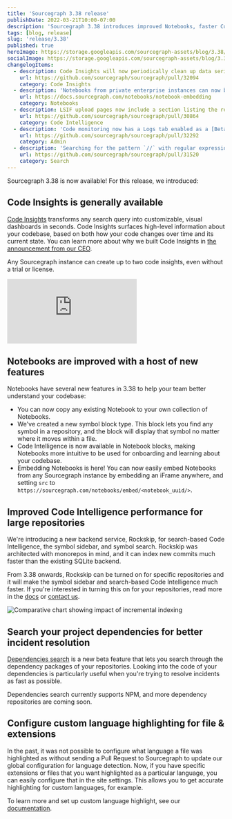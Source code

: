 ```yaml
---
title: 'Sourcegraph 3.38 release'
publishDate: 2022-03-21T10:00-07:00
description: 'Sourcegraph 3.38 introduces improved Notebooks, faster Code Intelligence for large repositories, dependencies search, and custom file syntax highlighting.'
tags: [blog, release]
slug: 'release/3.38'
published: true
heroImage: https://storage.googleapis.com/sourcegraph-assets/blog/3.38/sourcegraph-3-38-release.png
socialImage: https://storage.googleapis.com/sourcegraph-assets/blog/3.38/sourcegraph-3-38-release.png
changelogItems:
  - description: Code Insights will now periodically clean up data series that are not in use. There is a 1 hour grace period where the series can be reattached to a view, after which all of the time series data and metadata will be deleted. This means customers deploying their own instance won't be storing data that has no use.
    url: https://github.com/sourcegraph/sourcegraph/pull/32094
    category: Code Insights
  - description: 'Notebooks from private enterprise instances can now be embedded in external sites by enabling the `enable-embed-route` feature flag.'
    url: https://docs.sourcegraph.com/notebooks/notebook-embedding
    category: Notebooks
  - description: LSIF upload pages now include a section listing the reasons and related retention policies resulting in an upload being retained and not expired.
    url: https://github.com/sourcegraph/sourcegraph/pull/30864
    category: Code Intelligence
  - description: 'Code monitoring now has a Logs tab enabled as a [Beta feature](https://docs.sourcegraph.com/admin/beta_and_experimental_features). This lets you see recent runs of your code monitors and determine if any notifications were sent or if there were any errors during the run.'
    url: https://github.com/sourcegraph/sourcegraph/pull/32292
    category: Admin
  - description: 'Searching for the pattern `//` with regular expression search is now interpreted literally and will search for `//`. Previously, the `//` pattern was interpreted as our regular expression syntax `/<regexp>/` which would in turn be intrpreted as the empty string. Since searching for an empty string offers little practical utility, we now instead interpret `//` to search for its literal meaning in regular expression search.'
    url: https://github.com/sourcegraph/sourcegraph/pull/31520
    category: Search
---
```


Sourcegraph 3.38 is now available! For this release, we introduced:

## Code Insights is generally available

[Code Insights](https://docs.sourcegraph.com/code_insights) transforms any search query into customizable, visual dashboards in seconds. Code Insights surfaces high-level information about your codebase, based on both how your code changes over time and its current state. You can learn more about why we built Code Insights in [the announcement from our CEO](https://about.sourcegraph.com/blog/announcing-code-insights/).

Any Sourcegraph instance can create up to two code insights, even without a trial or license.

<div class="container my-4 video-embed embed-responsive embed-responsive-16by9">
  <iframe
    class="embed-responsive-item"
    src="https://www.youtube-nocookie.com/embed/fMCUJQHfbUA?autoplay=0&amp;cc_load_policy=0&amp;start=0&amp;end=0&amp;loop=0&amp;controls=1&amp;modestbranding=1&amp;rel=0"
    allowfullscreen="true"
    allow="accelerometer; autoplay; encrypted-media; gyroscope; picture-in-picture"
    frameborder="0"
    title="Sourcegraph Code Insights demo"
  ></iframe>
</div>

## Notebooks are improved with a host of new features

Notebooks have several new features in 3.38 to help your team better understand your codebase:

- You can now copy any existing Notebook to your own collection of Notebooks.
- We've created a new symbol block type. This block lets you find any symbol in a repository, and the block will display that symbol no matter where it moves within a file.
- Code Intelligence is now available in Notebook blocks, making Notebooks more intuitive to be used for onboarding and learning about your codebase.
- Embedding Notebooks is here! You can now easily embed Notebooks from any Sourcegraph instance by embedding an iFrame anywhere, and setting `src` to `https://sourcegraph.com/notebooks/embed/<notebook_uuid/>`.

## Improved Code Intelligence performance for large repositories

We're introducing a new backend service, Rockskip, for search-based Code Intelligence, the symbol sidebar, and symbol search. Rockskip was architected with monorepos in mind, and it can index new commits much faster than the existing SQLite backend.

From 3.38 onwards, Rockskip can be turned on for specific repositories and it will make the symbol sidebar and search-based Code Intelligence much faster. If you're interested in turning this on for your repositories, read more in the [docs](https://docs.sourcegraph.com/code_intelligence/explanations/rockskip) or [contact us](mailto:support@sourcegraph.com).

<img class="blog-image" title="Rockskip performance improvement" alt="Comparative chart showing impact of incremental indexing" src="https://storage.googleapis.com/sourcegraph-assets/docs/images/code-intelligence/rockskip-chart.png">

## Search your project dependencies for better incident resolution

[Dependencies search](https://docs.sourcegraph.com/code_search/how-to/dependencies_search) is a new beta feature that lets you search through the dependency packages of your repositories. Looking into the code of your dependencies is particularly useful when you're trying to resolve incidents as fast as possible.

Dependencies search currently supports NPM, and more dependency repositories are coming soon.

## Configure custom language highlighting for file & extensions

In the past, it was not possible to configure what language a file was highlighted as without sending a Pull Request to Sourcegraph to update our global configuration for language detection. Now, if you have specific extensions or files that you want highlighted as a particular language, you can easily configure that in the site settings. This allows you to get accurate highlighting for custom languages, for example.

To learn more and set up custom language highlight, see our [documentation](https://docs.sourcegraph.com/dev/how-to/add_support_for_a_language#syntax-highlighting-support).
